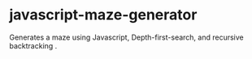 # javascript-maze-generator
Generates a maze using Javascript, Depth-first-search, and recursive backtracking .
